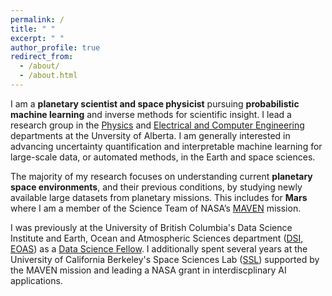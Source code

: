 ```yaml
---
permalink: /
title: " "
excerpt: " "
author_profile: true
redirect_from: 
  - /about/
  - /about.html
---
```


I am a **planetary scientist and space physicist** pursuing **probabilistic machine learning** and inverse methods for scientific insight. I lead a research group in the [Physics](https://www.ualberta.ca/en/physics/index.html) and [Electrical and Computer Engineering](https://www.ualberta.ca/en/engineering/electrical-computer-engineering/index.html) departments at the Unversity of Alberta. I am generally interested in advancing uncertainty quantification and interpretable machine learning for large-scale data, or automated methods, in the Earth and space sciences. 

The majority of my research focuses on understanding current **planetary space environments**, and their previous conditions, by studying newly available large datasets from planetary missions. This includes for **Mars** where I am a member of the Science Team of NASA’s [MAVEN](https://science.nasa.gov/mission/maven/) mission. 

I was previously at the University of British Columbia's Data Science Institute and Earth, Ocean and Atmospheric Sciences department ([DSI](https://dsi.ubc.ca/), [EOAS](https://www.eoas.ubc.ca/)) as a [Data Science Fellow](https://dsi.ubc.ca/projects/2023/gaussian-processes-advancing-understanding-planetary-magnetism-spacecraft). I additionally spent several years at the University of California Berkeley's Space Sciences Lab ([SSL](https://www.ssl.berkeley.edu/)) supported by the MAVEN mission and leading a NASA grant in interdiscplinary AI applications.

<!-- I am interested in supporting the use of machine learning methods for science and developing educational resources in these practices. These efforts have included co-creating the Machine Learning for Planetary Space Physics [seminar series](https://ml4psp.github.io/), leading a community generated white [paper](https://baas.aas.org/pub/2021n4i128/release/1) for **incorporating machine learning in planetary science for the next decade** of missions, and serving on the Planetary Data Ecosystem [Independent Review Board]([https://www.nasa.gov/feature/nasa-establishes-board-to-review-planetary-data-ecosystem/) Subcommittee on Mining and Automation. Additionally, I have co-developed a **geoscience visualization and statistics** [course](https://github.com/abbyazari/data_vis_statistics_geosciences) for physical science students new to computer programming which received an [award](https://crlte.engin.umich.edu/towner-prize-winners/abigail-azari/) from the University of Michigan for outstanding instruction. -->

<!-- I was previously at the University of California Berkeley's Space Sciences Lab ([SSL](https://www.ssl.berkeley.edu/)) supported by the MAVEN mission and a new NASA program in interdiscplinary AI applications. My [PhD thesis](https://deepblue.lib.umich.edu/handle/2027.42/155251) focused on developing **interpretable methods** for machine learning in planetary science with applications to plasma transport around **Saturn** and was supported by an NSF Graduate Research Fellowship and a NASA Earth and Space Sciences Fellowship. -->

<!-- If you are interested in joining my research group please see blah page. -->













